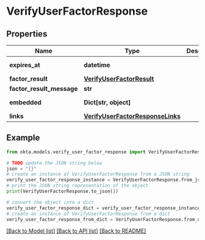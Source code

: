 # VerifyUserFactorResponse


## Properties

Name | Type | Description | Notes
------------ | ------------- | ------------- | -------------
**expires_at** | **datetime** |  | [optional] [readonly] 
**factor_result** | [**VerifyUserFactorResult**](VerifyUserFactorResult.md) |  | [optional] 
**factor_result_message** | **str** |  | [optional] 
**embedded** | **Dict[str, object]** |  | [optional] [readonly] 
**links** | [**VerifyUserFactorResponseLinks**](VerifyUserFactorResponseLinks.md) |  | [optional] 

## Example

```python
from okta.models.verify_user_factor_response import VerifyUserFactorResponse

# TODO update the JSON string below
json = "{}"
# create an instance of VerifyUserFactorResponse from a JSON string
verify_user_factor_response_instance = VerifyUserFactorResponse.from_json(json)
# print the JSON string representation of the object
print(VerifyUserFactorResponse.to_json())

# convert the object into a dict
verify_user_factor_response_dict = verify_user_factor_response_instance.to_dict()
# create an instance of VerifyUserFactorResponse from a dict
verify_user_factor_response_from_dict = VerifyUserFactorResponse.from_dict(verify_user_factor_response_dict)
```
[[Back to Model list]](../README.md#documentation-for-models) [[Back to API list]](../README.md#documentation-for-api-endpoints) [[Back to README]](../README.md)


